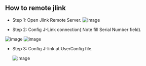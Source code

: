 ## How to remote jlink
- Step 1: Open Jlink Remote Server.
  ![image](https://github.com/VANTHO15/remote_jlink/assets/56969447/56a56c50-d491-4865-9b5e-844f361713b2)

- Step 2: Config J-Link connection( Note fill Serial Number field).

![image](https://github.com/VANTHO15/remote_jlink/assets/56969447/c5860d3e-6a88-4536-a262-59488b58d619)
![image](https://github.com/VANTHO15/remote_jlink/assets/56969447/ef4fd90e-5655-474f-8acd-8aef8d1e188f)


- Step 3: Config J-link at UserConfig file.

  ![image](https://github.com/VANTHO15/remote_jlink/assets/56969447/df5cab27-47fe-4ab6-aaa9-7a37398de950)
